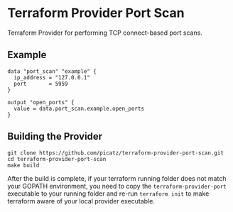 # Terraform Provider Port Scan

Terraform Provider for performing TCP connect-based port scans.

## Example

```hcl
data "port_scan" "example" {
  ip_address = "127.0.0.1"
  port       = 5959
}

output "open_ports" {
  value = data.port_scan.example.open_ports
}
```

## Building the Provider

```console
git clone https://github.com/picatz/terraform-provider-port-scan.git
cd terraform-provider-port-scan
make build
```

After the build is complete, if your terraform running folder does not match your GOPATH environment, you need to copy the `terraform-provider-port` executable to your running folder and re-run `terraform init` to make terraform aware of your local provider executable.
